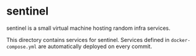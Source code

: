 # sentinel

sentinel is a small virtual machine hosting random infra services.

This directory contains services for sentinel. Services defined in
`docker-compose.yml` are automatically deployed on every commit.
